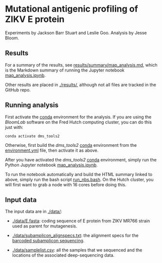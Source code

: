 # Mutational antigenic profiling of ZIKV E protein
Experiments by Jackson Barr Stuart and Leslie Goo.
Analysis by Jesse Bloom.

## Results
For a summary of the results, see [results/summary/map_analysis.md](results/summary/map_analysis.md), which is the Markdown summary of running the Jupyter notebook [map_analysis.ipynb](map_analysis.ipynb).

Other results are placed in [./results/](results), although not all files are tracked in the GitHub repo.

## Running analysis
First activate the [conda](https://docs.conda.io/projects/conda/en/latest/index.html) environment for the analysis.
If you are using the *BloomLab* software on the Fred Hutch computing cluster, you can do this just with:

    conda activate dms_tools2

Otherwise, first build the *dms_tools2* [conda](https://docs.conda.io/projects/conda/en/latest/index.html) environment from the [environment.yml](environment.yml) file, then activate it as above.

After you have activated the *dms_tools2* [conda](https://docs.conda.io/projects/conda/en/latest/index.html) environment, simply run the Python Jupyter notebook [map_analysis.ipynb](map_analysis.ipynb).

To run the notebook automatically and build the HTML summary linked to above, simply run the bash script [run_nbs.bash](run_nbs.bash).
On the Hutch cluster, you will first want to grab a node with 16 cores before doing this.

## Input data
The input data are in [./data/](data):

 - [./data/E.fasta](data/E.fasta): coding sequence of E protein from ZIKV MR766 strain used as parent for mutagenesis.

 - [./data/subamplicon_alignspecs.txt](data/subamplicon_alignspecs.txt): the alignment specs for the [barcoded subamplicon sequencing](https://jbloomlab.github.io/dms_tools2/bcsubamp.html).

 - [./data/samplelist.csv](data/samplelist.csv): all the samples that we sequenced and the locations of the associated deep-sequencing data.
